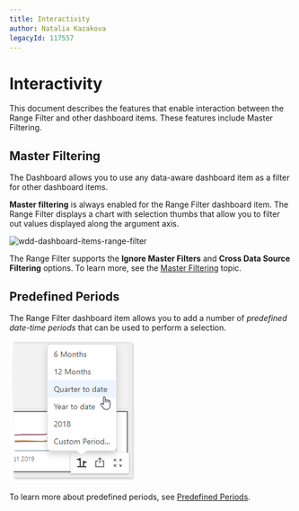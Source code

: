 ```yaml
---
title: Interactivity
author: Natalia Kazakova
legacyId: 117557
---
```

# Interactivity
This document describes the features that enable interaction between the Range Filter and other dashboard items. These features include Master Filtering.

## Master Filtering
The Dashboard allows you to use any data-aware dashboard item as a filter for other dashboard items.

**Master filtering** is always enabled for the Range Filter dashboard item. The Range Filter displays a chart with selection thumbs that allow you to filter out values displayed along the argument axis.

![wdd-dashboard-items-range-filter](../../../../images/img125127.png)

The Range Filter supports the **Ignore Master Filters** and **Cross Data Source Filtering** options. To learn more, see the [Master Filtering](../../interactivity/master-filtering.md) topic.

## Predefined Periods
The Range Filter dashboard item allows you to add a number of _predefined date-time periods_ that can be used to perform a selection.

![wdd-range-filter-select-custom-period](../../../../images/img125361.png)

To learn more about predefined periods, see [Predefined Periods](predefined-periods.md).